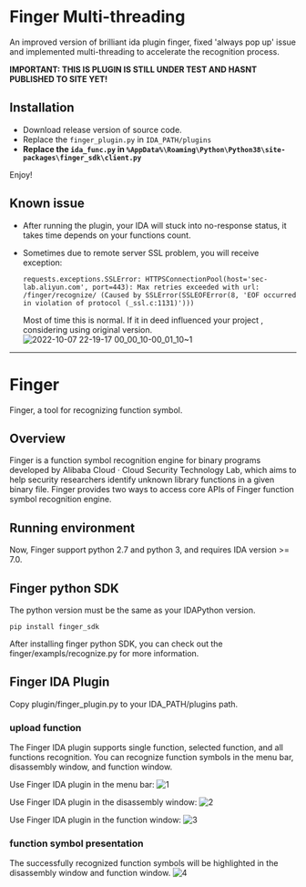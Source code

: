 # Finger Multi-threading

An improved version of brilliant ida plugin finger, fixed 'always pop up' issue and implemented multi-threading to accelerate the recognition process.

**IMPORTANT: THIS IS PLUGIN IS STILL UNDER TEST AND HASNT PUBLISHED TO SITE YET!**

## Installation

* Download release version of source code.
* Replace the `finger_plugin.py` in `IDA_PATH/plugins`
* **Replace the `ida_func.py` in `%AppData%\Roaming\Python\Python38\site-packages\finger_sdk\client.py`**

Enjoy!

## Known issue

* After running the plugin, your IDA will stuck into no-response status, it takes time depends on your functions count.

* Sometimes due to remote server SSL problem, you will receive exception:

  ```
  requests.exceptions.SSLError: HTTPSConnectionPool(host='sec-lab.aliyun.com', port=443): Max retries exceeded with url: /finger/recognize/ (Caused by SSLError(SSLEOFError(8, 'EOF occurred in violation of protocol (_ssl.c:1131)')))
  ```

  Most of time this is normal. If it in deed influenced your project , considering using original version.
![2022-10-07 22-19-17 00_00_10-00_01_10~1](https://user-images.githubusercontent.com/20926583/194583856-81b9a536-9918-4eec-bb44-ba6a308ec007.gif)









-----
# Finger
Finger, a tool for recognizing function symbol.

## Overview
Finger is a function symbol recognition engine for binary programs developed by Alibaba Cloud · Cloud Security Technology Lab, which aims to help security researchers identify unknown library functions in a given binary file.
Finger provides two ways to access core APIs of Finger function symbol recognition engine.

## Running environment
Now, Finger support python 2.7 and python 3, and requires IDA version >= 7.0.

## Finger python SDK
The python version must be the same as your IDAPython version.
~~~
pip install finger_sdk
~~~
After installing finger python SDK, you can check out the finger/exampls/recognize.py for more information.

## Finger IDA Plugin
Copy plugin/finger_plugin.py to your IDA_PATH/plugins path.
### upload function
The Finger IDA plugin supports single function, selected function, and all functions recognition. You can recognize function symbols in the menu bar, disassembly window, and function window.

Use Finger IDA plugin in the menu bar:
![1](images/1.png)

Use Finger IDA plugin in the disassembly window:
![2](images/2.png)

Use Finger IDA plugin in the function window:
![3](images/3.png)

### function symbol presentation
The successfully recognized function symbols will be highlighted in the disassembly window and function window.
![4](images/4.png)
